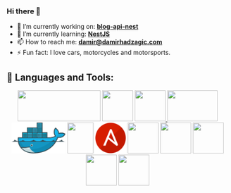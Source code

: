### Hi there 👋

- 🔭 I’m currently working on: <a href="https://github.com/XiovV/blog-api-nest" target="_blank">**blog-api-nest**</a>
- 🌱 I’m currently learning: <a href="https://nestjs.com/" target="_blank">**NestJS**</a>
- 📫 How to reach me: <a href="mailto:damir@damirhadzagic.com" target="_blank">**damir@damirhadzagic.com**</a>
- ⚡ Fun fact: I love cars, motorcycles and motorsports.


## 🚀 Languages and Tools:

<p align="center"> 
    <a href="https://go.dev/" target="_blank"> <img src="https://upload.wikimedia.org/wikipedia/commons/thumb/0/05/Go_Logo_Blue.svg/512px-Go_Logo_Blue.svg.png?20191207190041" height=70px width=188px></a>
    <a href="https://developer.mozilla.org/en-US/docs/Web/JavaScript" target="_blank"> <img src="https://upload.wikimedia.org/wikipedia/commons/thumb/9/99/Unofficial_JavaScript_logo_2.svg/512px-Unofficial_JavaScript_logo_2.svg.png?20141107110902" height=70px width=70px></a> 
    <a href="https://www.typescriptlang.org/" target="_blank"> <img src="https://upload.wikimedia.org/wikipedia/commons/thumb/4/4c/Typescript_logo_2020.svg/512px-Typescript_logo_2020.svg.png?20221110153201" height=70px width=70px> </a> 
    <a href="https://nodejs.org/en" target="_blank"> <img src="https://upload.wikimedia.org/wikipedia/commons/thumb/d/d9/Node.js_logo.svg/590px-Node.js_logo.svg.png?20170401104355" height=70px width=114px></a>
    <a href="https://www.docker.com/" target="_blank"> <img src="https://github.com/XiovV/XiovV/blob/main/docker_logo.png?raw=true" height=70px width=123px></a>
    <a href="https://en.wikipedia.org/wiki/Linux" target="_blank"> <img src="https://upload.wikimedia.org/wikipedia/commons/thumb/3/35/Tux.svg/506px-Tux.svg.png?20220320193426" height=70px width=59px></a>
    <a href="https://www.ansible.com/" target="_blank"> <img src="https://raw.githubusercontent.com/ansible/logos/10c510d36c4e527be006ca1fcb5d40ead8583323/vscode-ansible.svg" height=70px width=70px></a>
    <a href="https://www.proxmox.com/" target="_blank"> <img src="https://www.proxmox.com/images/proxmox/proxmox-logo-stacked-inverted-color.png" height=70px width=70px></a>
    <a href="https://www.nginx.com/" target="_blank"> <img src="https://www.svgrepo.com/show/354115/nginx.svg" height=70px width=70px></a>
    <a href="https://wiki.postgresql.org/" target="_blank"> <img src="https://wiki.postgresql.org/images/3/30/PostgreSQL_logo.3colors.120x120.png" height=70px width=70px></a>
    <a href="https://redis.io/" target="_blank"> <img src="https://www.svgrepo.com/show/303460/redis-logo.svg" height=70px width=70px></a>
    <a href="https://www.rabbitmq.com/" target="_blank"> <img src="https://www.svgrepo.com/show/303576/rabbitmq-logo.svg" height=70px width=70px></a>
</p>
